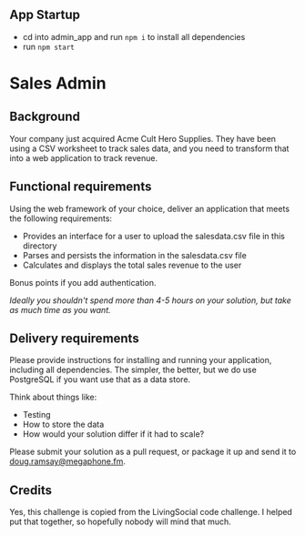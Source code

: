 ## App Startup

* cd into admin_app and run `npm i` to install all dependencies
* run `npm start`

# Sales Admin

## Background

Your company just acquired Acme Cult Hero Supplies. They have been using a CSV worksheet to track sales data, and you need to transform that into a web application to track revenue.

## Functional requirements

Using the web framework of your choice, deliver an application that meets the following requirements:

* Provides an interface for a user to upload the salesdata.csv file in this directory
* Parses and persists the information in the salesdata.csv file
* Calculates and displays the total sales revenue to the user

Bonus points if you add authentication.

_Ideally you shouldn't spend more than 4-5 hours on your solution, but take as much time as you want._

## Delivery requirements

Please provide instructions for installing and running your application, including all dependencies. The simpler, the better, but we do use PostgreSQL if you want use that as a data store.

Think about things like:

* Testing
* How to store the data
* How would your solution differ if it had to scale?

Please submit your solution as a pull request, or package it up and send it to doug.ramsay@megaphone.fm.

## Credits

Yes, this challenge is copied from the LivingSocial code challenge. I helped put that together, so hopefully nobody will mind that much.
